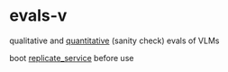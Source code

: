 # evals-v

qualitative and [quantitative](https://github.com/replicate/img-quality-eval) (sanity check) evals of VLMs

boot [replicate_service](https://replicate.com/andreasjansson/flash-eval) before use